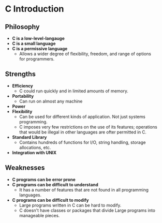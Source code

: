 # C Introduction
## Philosophy
- **C is a low-level-langauge**
- **C is a small language**
- **C is a permissive language**
	- Allows a wider degree of flexibility, freedom, and range of options for programmers.

## Strengths
- **Efficiency**
	- C could run quickly and in limited amounts of memory.
- **Portability**
	- Can run on almost any machine
- **Power**
- **Flexibility**
	- Can be used for different kinds of application. Not just systems programming.
	- C imposes very few restrictions on the use of its features; operations that would be illegal in other languages are ofter permitted in C.
- **Standard Library**
	- Contains hundreds of functions for I/O, string handling, storage allocations, etc.
- **Integration with UNIX**

## Weaknesses
- **C programs can be error prone**
- **C programs can be difficult to understand**
    - It has a number of features that are not found in all programming languages.
- **C programs can be difficult to modify**
    - Large programs written in C can be hard to modify.
    - C doesn't have classes or packages that divide Large programs into manageable pieces.
